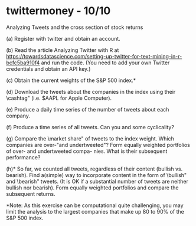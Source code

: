 # twittermoney - 10/10
Analyzing Tweets and the cross section of stock returns

(a) Register with twitter and obtain an account.

(b) Read the article Analyzing Twitter with R at https://towardsdatascience.com/setting-up-twitter-for-text-mining-in-r-bcfc5ba910f4 and run the code. (You need to add your own Twitter credentials and obtain an API key.) 

(c) Obtain the current weights of the S&P 500 index.*

(d) Download the tweets about the companies in the index using their \cashtag" (i.e. $AAPL for Apple Computer).

(e) Produce a daily time series of the number of tweets about each company.

(f) Produce a time series of all tweets. Can you and some cyclicality?

(g) Compare the \market share" of tweets to the index weight. Which companies are over-"and undertweeted"? Form equally weighted portfolios of over- and undertweeted compa-
nies. What is their subsequent performance?

(h)* So far, we counted all tweets, regardless of their content (bullish vs. bearish). Find a(simple) way to incorporate content in the form of \bullish" and \bearish" tweets. (It is OK if a substantial number of tweets are neither bullish nor bearish). Form equally weighted portfolios and compare the subsequent returns.

*Note: As this exercise can be computational quite challenging, you may limit the analysis to the largest companies that make up 80 to 90% of the S&P 500 index.

